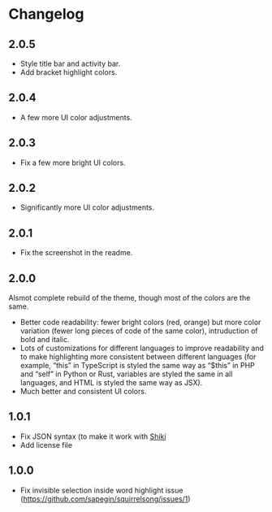 # Changelog

## 2.0.5

- Style title bar and activity bar.
- Add bracket highlight colors.

## 2.0.4

- A few more UI color adjustments.

## 2.0.3

- Fix a few more bright UI colors.

## 2.0.2

- Significantly more UI color adjustments.

## 2.0.1

- Fix the screenshot in the readme.

## 2.0.0

Alsmot complete rebuild of the theme, though most of the colors are the same.

- Better code readability: fewer bright colors (red, orange) but more color variation (fewer long pieces of code of the same color), intruduction of bold and italic.
- Lots of customizations for different languages to improve readability and to make highlighting more consistent between different languages (for example, “this” in TypeScript is styled the same way as “$this” in PHP and “self” in Python or Rust, variables are styled the same in all languages, and HTML is styled the same way as JSX).
- Much better and consistent UI colors.

## 1.0.1

- Fix JSON syntax (to make it work with [Shiki](https://shiki.matsu.io/)
- Add license file

## 1.0.0

- Fix invisible selection inside word highlight issue (https://github.com/sapegin/squirrelsong/issues/1)
